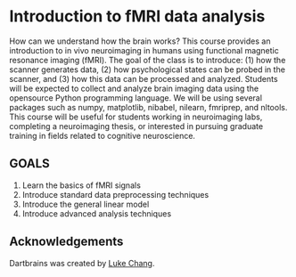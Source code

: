 # Introduction to fMRI data analysis

How can we understand how the brain works? This course provides an introduction to in vivo neuroimaging in humans using functional magnetic resonance imaging (fMRI). The goal of the class is to introduce: (1) how the scanner generates data, (2) how psychological states can be probed in the scanner, and (3) how this data can be processed and analyzed. Students will be expected to collect and analyze brain imaging data using the opensource Python programming language. We will be using several packages such as numpy, matplotlib, nibabel, nilearn, fmriprep, and nltools. This course will be useful for students working in neuroimaging labs, completing a neuroimaging thesis, or interested in pursuing graduate training in fields related to cognitive neuroscience.

## GOALS

 1.	Learn the basics of fMRI signals
 2.	Introduce standard data preprocessing techniques
 3.	Introduce the general linear model
 4.	Introduce advanced analysis techniques

## Acknowledgements

Dartbrains was created by [Luke Chang][luke].

[luke]: http://cosanlab.com/

